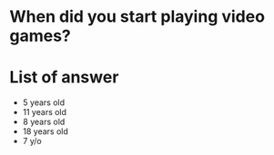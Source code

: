 # When did you start playing video games?

# List of answer
- 5 years old
- 11 years old
- 8 years old
- 18 years old
- 7 y/o
